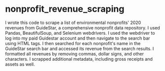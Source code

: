 # nonprofit_revenue_scraping

I wrote this code to scrape a list of environmental nonprofits' 2020 revenues
from GuideStar, a comprehensive nonprofit data repository. I used Pandas, 
BeautifulSoup, and Selenium webdrivers. I used the webdriver to log into my
paid Guidestar account and then navigate to the search bar using HTML tags.
I then searched for each nonprofit's name in the GuideStar search bar and accessed
its revenue from the search results. I formatted all revenues by removing commas,
dollar signs, and other characters. I scrapped additional metadata, including
gross receipts and assets as well. 
